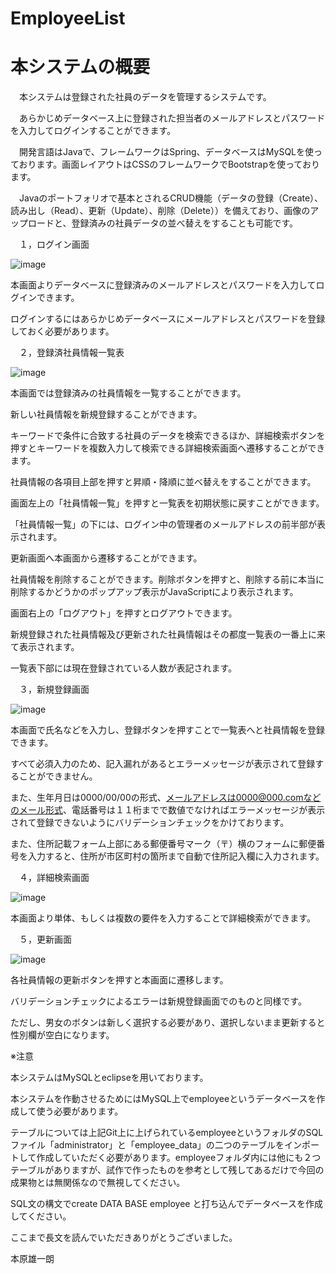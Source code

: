# EmployeeList
# 本システムの概要
　本システムは登録された社員のデータを管理するシステムです。
 
　あらかじめデータベース上に登録された担当者のメールアドレスとパスワードを入力してログインすることができます。

　開発言語はJavaで、フレームワークはSpring、データベースはMySQLを使っております。画面レイアウトはCSSのフレームワークでBootstrapを使っております。

　Javaのポートフォリオで基本とされるCRUD機能（データの登録（Create）、読み出し（Read）、更新（Update）、削除（Delete））を備えており、画像のアップロードと、登録済みの社員データの並べ替えをすることも可能です。


　１，ログイン画面

![image](https://user-images.githubusercontent.com/113487302/190537871-52cb2ab9-164b-4c7f-b4b6-bf1ca03be6a5.png)

本画面よりデータベースに登録済みのメールアドレスとパスワードを入力してログインできます。

ログインするにはあらかじめデータベースにメールアドレスとパスワードを登録しておく必要があります。


　２，登録済社員情報一覧表

![image](https://user-images.githubusercontent.com/113487302/190563234-9c4f5aa5-c1cd-4c8b-af53-d2deaa0b8e64.png)

本画面では登録済みの社員情報を一覧することができます。

新しい社員情報を新規登録することができます。

キーワードで条件に合致する社員のデータを検索できるほか、詳細検索ボタンを押すとキーワードを複数入力して検索できる詳細検索画面へ遷移することができます。

社員情報の各項目上部を押すと昇順・降順に並べ替えをすることができます。

画面左上の「社員情報一覧」を押すと一覧表を初期状態に戻すことができます。

「社員情報一覧」の下には、ログイン中の管理者のメールアドレスの前半部が表示されます。

更新画面へ本画面から遷移することができます。

社員情報を削除することができます。削除ボタンを押すと、削除する前に本当に削除するかどうかのポップアップ表示がJavaScriptにより表示されます。

画面右上の「ログアウト」を押すとログアウトできます。

新規登録された社員情報及び更新された社員情報はその都度一覧表の一番上に来て表示されます。

一覧表下部には現在登録されている人数が表記されます。


　３，新規登録画面
  
 ![image](https://user-images.githubusercontent.com/113487302/190543762-c71fd611-efca-4e40-bb8a-37e290be6182.png)

本画面で氏名などを入力し、登録ボタンを押すことで一覧表へと社員情報を登録できます。

すべて必須入力のため、記入漏れがあるとエラーメッセージが表示されて登録することができません。

また、生年月日は0000/00/00の形式、メールアドレスは0000@000.comなどのメール形式、電話番号は１１桁までで数値でなければエラーメッセージが表示されて登録できないようにバリデーションチェックをかけております。

また、住所記載フォーム上部にある郵便番号マーク（〒）横のフォームに郵便番号を入力すると、住所が市区町村の箇所まで自動で住所記入欄に入力されます。


　４，詳細検索画面
 
 ![image](https://user-images.githubusercontent.com/113487302/190549734-dcbfb23e-27df-477d-abeb-152606a827d6.png)

本画面より単体、もしくは複数の要件を入力することで詳細検索ができます。


　５，更新画面

![image](https://user-images.githubusercontent.com/113487302/190563376-986e1bea-336e-4a11-82d3-bd2bdb4fd8b1.png)

各社員情報の更新ボタンを押すと本画面に遷移します。

バリデーションチェックによるエラーは新規登録画面でのものと同様です。

ただし、男女のボタンは新しく選択する必要があり、選択しないまま更新すると性別欄が空白になります。




※注意

本システムはMySQLとeclipseを用いております。

本システムを作動させるためにはMySQL上でemployeeというデータベースを作成して使う必要があります。

テーブルについては上記Git上に上げられているemployeeというフォルダのSQLファイル「administrator」と「employee_data」の二つのテーブルをインポートして作成していただく必要があります。employeeフォルダ内には他にも２つテーブルがありますが、試作で作ったものを参考として残してあるだけで今回の成果物とは無関係なので無視してください。

SQL文の構文でcreate DATA BASE employee と打ち込んでデータベースを作成してください。

ここまで長文を読んでいただきありがとうございました。

本原雄一朗

